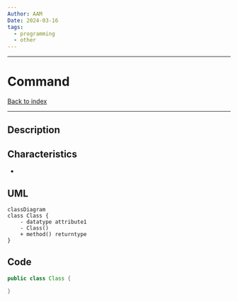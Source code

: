 ```yaml
---
Author: AAM
Date: 2024-03-16
tags:
  - programming
  - other
---
```

---
# Command

[Back to index](../PATTERNS.md)

---

## Description



## Characteristics

- 

## UML

```mermaid
classDiagram
class Class {
	- datatype attribute1
	- Class()
	+ method() returntype
}
```
## Code

```java
public class Class { 

}
```
